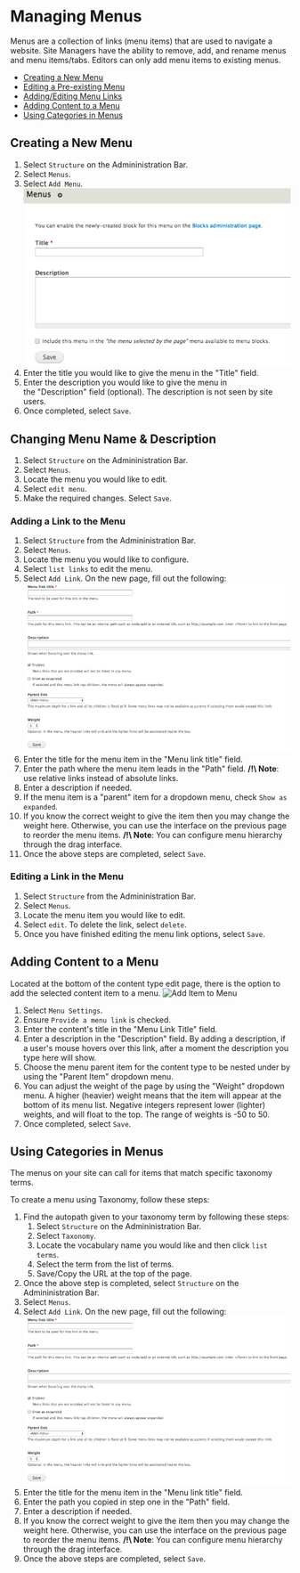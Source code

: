# Managing Menus

Menus are a collection of links (menu items) that are used to navigate a
website. Site Managers have the ability to remove, add, and rename menus
and menu items/tabs. Editors can only add menu items to existing menus.

* [Creating a New Menu](menuitems.md#creating-a-new-menu)
* [Editing a Pre-existing Menu](menuitems.md#editing-a-pre-existing-menu)
* [Adding/Editing Menu Links](menuitems.md#adding--editing-menu-links)
* [Adding Content to a Menu](menuitems.md#adding-content-to-a-menu)
* [Using Categories in Menus](menuitems.md#using-categories-in-menus)


## Creating a New Menu

1. Select `Structure` on the Admininistration Bar.
2. Select `Menus`.
3. Select `Add Menu`.
   ![Add Menu Page](images/createMenu.png)
4. Enter the title you would like to give the menu in the "Title" field.
5. Enter the description you would like to give the menu in the "Description" field (optional). The description is not seen by site users.
7. Once completed, select `Save`.

## Changing Menu Name & Description
1. Select `Structure` on the Admininistration Bar.
2. Select `Menus`. 
3. Locate the menu you would like to edit.
4. Select `edit menu`.
5. Make the required changes. Select `Save`.

### Adding a Link to the Menu
1. Select `Structure` from the Admininistration Bar.
2. Select `Menus`. 
3. Locate the menu you would like to configure.
4. Select `list links` to edit the menu.
2. Select `Add Link`. On the new page, fill out the following:
   ![image](images/addMenuLink.png)
3. Enter the title for the menu item in the "Menu link title" field.
4. Enter the path where the menu item leads in the "Path" field. **/!\ Note**: use relative links instead of absolute links.
5. Enter a description if needed.
6. If the menu item is a "parent" item for a dropdown menu, check `Show as expanded`.
7. If you know the correct weight to give the item then you may change the weight here. Otherwise, you can use the interface on the previous page to reorder the menu items. **/!\ Note**: You can configure menu hierarchy through the drag interface.
8. Once the above steps are completed, select `Save`.

### Editing a Link in the Menu
1. Select `Structure` from the Admininistration Bar.
2. Select `Menus`. 
2. Locate the menu item you would like to edit.
3. Select `edit`. To delete the link, select `delete`.
4. Once you have finished editing the menu link options, select `Save`.

## Adding Content to a Menu
Located at the bottom of the content type edit page, there is the option to add the selected content item to a menu.
![Add Item to Menu](images/pagekeyoptmenu.png)

1. Select `Menu Settings`.
2. Ensure `Provide a menu link` is checked.
3. Enter the content's title in the "Menu Link Title" field.
4. Enter a description in the "Description" field.	By adding a description, if a user's mouse hovers over this link, after a moment the description you type here will show.
5. Choose the menu parent item for the content type to be nested under by using the "Parent Item" dropdown menu. 
6. You can adjust the weight of the page by using the "Weight" dropdown menu. A higher (heavier) weight means that the item will appear at the bottom of its menu list. Negative integers represent lower (lighter) weights, and will float to the top. The range of weights is -50 to 50.
7. Once completed, select `Save`.

## Using Categories in Menus
The menus on your site can call for items that match specific taxonomy terms. 

To create a menu using Taxonomy, follow these steps:

1. Find the autopath given to your taxonomy term by following these steps:
    1. Select `Structure` on the Admininistration Bar.
    2. Select `Taxonomy`. 
    3. Locate the vocabulary name you would like and then click `list terms`.
    4. Select the term from the list of terms.
    5. Save/Copy the URL at the top of the page.
2. Once the above step is completed, select `Structure` on the Admininistration Bar.
3. Select `Menus`. 
3. Select `Add Link`. On the new page, fill out the following:
   ![image](images/addMenuLink.png)
4. Enter the title for the menu item in the "Menu link title" field.
5. Enter the path you copied in step one in the "Path" field.
6. Enter a description if needed.
8. If you know the correct weight to give the item then you may change the weight here. Otherwise, you can use the interface on the previous page to reorder the menu items. **/!\ Note**: You can configure menu hierarchy through the drag interface.
9. Once the above steps are completed, select `Save`.
